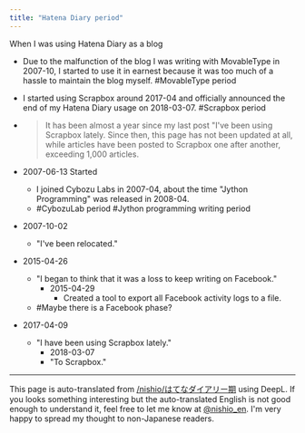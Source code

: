 ```yaml
---
title: "Hatena Diary period"
---
```


When I was using Hatena Diary as a blog
- Due to the malfunction of the blog I was writing with MovableType in 2007-10, I started to use it in earnest because it was too much of a hassle to maintain the blog myself. #MovableType period
- I started using Scrapbox around 2017-04 and officially announced the end of my Hatena Diary usage on 2018-03-07. #Scrapbox period
- > It has been almost a year since my last post "I've been using Scrapbox lately. Since then, this page has not been updated at all, while articles have been posted to Scrapbox one after another, exceeding 1,000 articles.

- 2007-06-13 Started
    - I joined Cybozu Labs in 2007-04, about the time "Jython Programming" was released in 2008-04.
    - #CybozuLab period #Jython programming writing period
- 2007-10-02
    - "I've been relocated."
- 2015-04-26
    - "I began to think that it was a loss to keep writing on Facebook."
        - 2015-04-29
            - Created a tool to export all Facebook activity logs to a file.
    - #Maybe there is a Facebook phase?
- 2017-04-09
    - "I have been using Scrapbox lately."
        - 2018-03-07
        - "To Scrapbox."

---
This page is auto-translated from [/nishio/はてなダイアリー期](https://scrapbox.io/nishio/はてなダイアリー期) using DeepL. If you looks something interesting but the auto-translated English is not good enough to understand it, feel free to let me know at [@nishio_en](https://twitter.com/nishio_en). I'm very happy to spread my thought to non-Japanese readers.